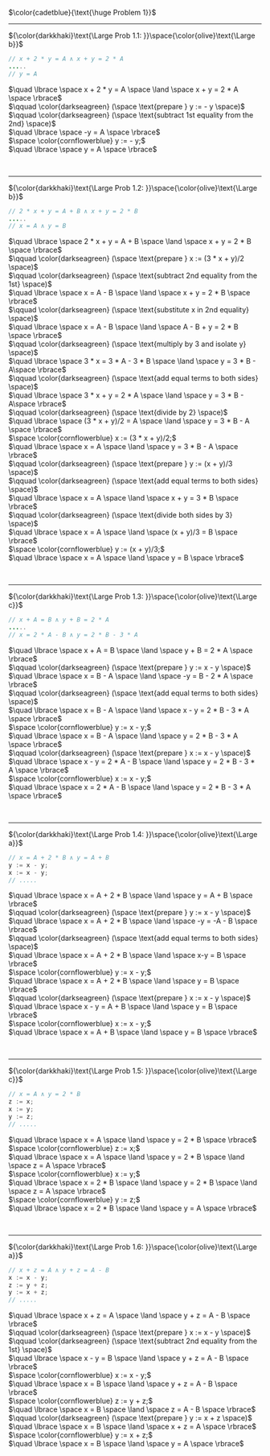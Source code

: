 $\color{cadetblue}{\text{\huge Problem 1}}$

---------------

${\color{darkkhaki}\text{\Large Prob 1.1: }}\space{\color{olive}\text{\Large b}}$

```java
// x + 2 * y = A ∧ x + y = 2 * A
.....
// y = A
```

$\quad \lbrace \space x + 2 * y = A \space \land \space x + y = 2 * A \space \rbrace$  
$\qquad \color{darkseagreen} (\space \text{prepare } y := - y \space)$  
$\qquad \color{darkseagreen} (\space \text{subtract 1st equality from the 2nd} \space)$  
$\quad \lbrace \space  -y = A \space \rbrace$  
$\space \color{cornflowerblue} y := - y;$  
$\quad \lbrace \space y = A \space \rbrace$  

<br/>

---------------

${\color{darkkhaki}\text{\Large Prob 1.2: }}\space{\color{olive}\text{\Large b}}$

```java
// 2 * x + y = A + B ∧ x + y = 2 * B
.....
// x = A ∧ y = B
```

$\quad \lbrace \space 2 * x + y = A + B \space \land \space  x + y = 2 * B \space \rbrace$  
$\qquad \color{darkseagreen} (\space \text{prepare } x := (3 * x + y)/2 \space)$  
$\qquad \color{darkseagreen} (\space \text{subtract 2nd equality from the 1st} \space)$  
$\quad \lbrace \space x = A - B \space \land \space  x + y = 2 * B \space \rbrace$  
$\qquad \color{darkseagreen} (\space \text{substitute x in 2nd equality} \space)$  
$\quad \lbrace \space x = A - B \space \land \space A - B + y = 2 * B \space \rbrace$  
$\qquad \color{darkseagreen} (\space \text{multiply by 3 and isolate y} \space)$  
$\quad \lbrace \space 3 * x = 3 * A - 3 * B \space \land \space y = 3 * B - A\space \rbrace$  
$\qquad \color{darkseagreen} (\space \text{add equal terms to both sides} \space)$  
$\quad \lbrace \space 3 * x + y = 2 * A \space \land \space y = 3 * B - A\space \rbrace$  
$\qquad \color{darkseagreen} (\space \text{divide by 2} \space)$  
$\quad \lbrace \space (3 * x + y)/2 = A \space \land \space y = 3 * B - A \space \rbrace$  
$\space \color{cornflowerblue} x := (3 * x + y)/2;$  
$\quad \lbrace \space x = A \space \land \space y = 3 * B - A \space \rbrace$  
$\qquad \color{darkseagreen} (\space \text{prepare } y := (x + y)/3 \space)$  
$\qquad \color{darkseagreen} (\space \text{add equal terms to both sides} \space)$  
$\quad \lbrace \space x = A \space \land \space x + y = 3 * B \space \rbrace$  
$\qquad \color{darkseagreen} (\space \text{divide both sides by 3} \space)$  
$\quad \lbrace \space x = A \space \land \space (x + y)/3 = B \space \rbrace$  
$\space \color{cornflowerblue} y := (x + y)/3;$  
$\quad \lbrace \space x = A \space \land \space y = B \space \rbrace$  

<br/>

---------------

${\color{darkkhaki}\text{\Large Prob 1.3: }}\space{\color{olive}\text{\Large c}}$

```java
// x + A = B ∧ y + B = 2 * A
.....
// x = 2 * A - B ∧ y = 2 * B - 3 * A
```

$\quad \lbrace \space x + A = B \space \land \space y + B = 2 * A \space \rbrace$  
$\qquad \color{darkseagreen} (\space \text{prepare } y := x - y \space)$  
$\quad \lbrace \space x = B - A \space \land \space -y = B - 2 * A \space \rbrace$  
$\qquad \color{darkseagreen} (\space \text{add equal terms to both sides} \space)$  
$\quad \lbrace \space x = B - A \space \land \space x - y = 2 * B - 3 * A \space \rbrace$  
$\space \color{cornflowerblue} y := x - y;$  
$\quad \lbrace \space x = B - A \space \land \space y = 2 * B - 3 * A \space \rbrace$  
$\qquad \color{darkseagreen} (\space \text{prepare } x := x - y \space)$  
$\quad \lbrace \space x - y = 2 * A - B \space \land \space y = 2 * B - 3 * A \space \rbrace$  
$\space \color{cornflowerblue} x := x - y;$  
$\quad \lbrace \space x = 2 * A - B \space \land \space y = 2 * B - 3 * A \space \rbrace$  

<br/>

---------------

${\color{darkkhaki}\text{\Large Prob 1.4: }}\space{\color{olive}\text{\Large a}}$

```java
// x = A + 2 * B ∧ y = A + B
y := x - y; 
x := x - y;
// .....
```

$\quad \lbrace \space x = A + 2 * B \space \land \space y = A + B \space \rbrace$  
$\qquad \color{darkseagreen} (\space \text{prepare } y := x - y \space)$  
$\quad \lbrace \space x = A + 2 * B \space \land \space -y = -A - B \space \rbrace$  
$\qquad \color{darkseagreen} (\space \text{add equal terms to both sides} \space)$  
$\quad \lbrace \space x = A + 2 * B \space \land \space x-y = B \space \rbrace$  
$\space \color{cornflowerblue} y := x - y;$  
$\quad \lbrace \space x = A + 2 * B \space \land \space y = B \space \rbrace$  
$\qquad \color{darkseagreen} (\space \text{prepare } x := x - y \space)$  
$\quad \lbrace \space x - y = A + B \space \land \space y = B \space \rbrace$  
$\space \color{cornflowerblue} x := x - y;$  
$\quad \lbrace \space x = A + B \space \land \space y = B \space \rbrace$  

<br/>

---------------

${\color{darkkhaki}\text{\Large Prob 1.5: }}\space{\color{olive}\text{\Large c}}$

```java
// x = A ∧ y = 2 * B
z := x; 
x := y; 
y := z;
// .....
```

$\quad \lbrace \space x = A \space \land \space y = 2 * B \space \rbrace$  
$\space \color{cornflowerblue} z := x;$  
$\quad \lbrace \space x = A \space \land \space y = 2 * B \space \land \space z = A \space \rbrace$  
$\space \color{cornflowerblue} x := y;$  
$\quad \lbrace \space x = 2 * B \space \land \space y = 2 * B \space \land \space z = A \space \rbrace$  
$\space \color{cornflowerblue} y := z;$  
$\quad \lbrace \space x = 2 * B \space \land \space y = A \space \rbrace$  

<br/>

---------------

${\color{darkkhaki}\text{\Large Prob 1.6: }}\space{\color{olive}\text{\Large a}}$

```java
// x + z = A ∧ y + z = A - B
x := x - y; 
z := y + z; 
y := x + z;
// .....
```

$\quad \lbrace \space x + z = A \space \land \space y + z = A - B \space \rbrace$  
$\qquad \color{darkseagreen} (\space \text{prepare } x := x - y \space)$  
$\qquad \color{darkseagreen} (\space \text{subtract 2nd equality from the 1st} \space)$  
$\quad \lbrace \space x - y = B \space \land \space y + z = A - B \space \rbrace$  
$\space \color{cornflowerblue} x := x - y;$  
$\quad \lbrace \space x = B \space \land \space y + z = A - B \space \rbrace$  
$\space \color{cornflowerblue} z := y + z;$  
$\quad \lbrace \space x = B \space \land \space z = A - B \space \rbrace$  
$\qquad \color{darkseagreen} (\space \text{prepare } y := x + z \space)$  
$\quad \lbrace \space x = B \space \land \space x + z = A \space \rbrace$  
$\space \color{cornflowerblue} y := x + z;$  
$\quad \lbrace \space x = B \space \land \space y = A \space \rbrace$  

<br/>
